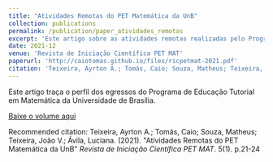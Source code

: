 ```yaml
---
title: "Atividades Remotas do PET Matemática da UnB"
collection: publications
permalink: /publication/paper_atividades_remotas
excerpt: 'Este artigo sobre as atividades remotas realizadas pelo Programa de Educação Tutorial em Matemática da Universidade de Brasília ao longo do período de <i>lockdown</i> provocado pela pandemia do COVID-19.'
date: 2021-12
venue: 'Revista de Iniciação Científica PET MAT'
paperurl: 'http://caiotomas.github.io/files/ricpetmat-2021.pdf'
citation: 'Teixeira, Ayrton A.; Tomás, Caio; Souza, Matheus; Teixeira, João V.; Ávila, Luciana. (2021). &quot;Atividades Remotas do PET Matemática da UnB&quot; <i>Revista de Iniciação Científica PET MAT</i>. 5(1). p.21-24'
---
```

Este artigo traça o perfil dos egressos do Programa de Educação Tutorial em Matemática da Universidade de Brasília.

[Baixe o volume aqui](http://caiotomas.github.io/files/ricpetmat-2021.pdf)

Recommended citation: Teixeira, Ayrton A.; Tomás, Caio; Souza, Matheus; Teixeira, João V.; Ávila, Luciana. (2021). "Atividades Remotas do PET Matemática da UnB" <i>Revista de Iniciação Científica PET MAT</i>. 5(1). p.21-24
